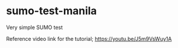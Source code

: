 # sumo-test-manila
Very simple SUMO test 

Reference video link for the tutorial;
https://youtu.be/J5m9VsWuy1A
